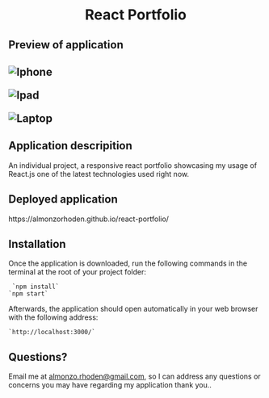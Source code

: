 <h1 align = "center" > React Portfolio </h1>

<h2>Preview of application<h2>

![Iphone](https://user-images.githubusercontent.com/61447353/107128480-114e8200-688c-11eb-80ab-a1d9dc2a0343.PNG)

![Ipad](https://user-images.githubusercontent.com/61447353/107128483-11e71880-688c-11eb-9030-b4abbbbcf2a8.PNG)

![Laptop](https://user-images.githubusercontent.com/61447353/107128482-11e71880-688c-11eb-9cef-57cee52c7d2f.PNG)

<h2> Application descripition </h2>

An individual project, a responsive react portfolio showcasing my usage of React.js one of the latest technologies used right now.

<h2>Deployed application</h2>
https://almonzorhoden.github.io/react-portfolio/ 

<h2>Installation</h2>
Once the application is downloaded, run the following commands in the terminal at the root of your project folder: 

     `npm install`
    `npm start`

Afterwards, the application should open automatically in your web browser with the following address:

    `http://localhost:3000/`

## Questions?
Email me at almonzo.rhoden@gmail.com, so I can address any questions or concerns you may have regarding my application thank you..
